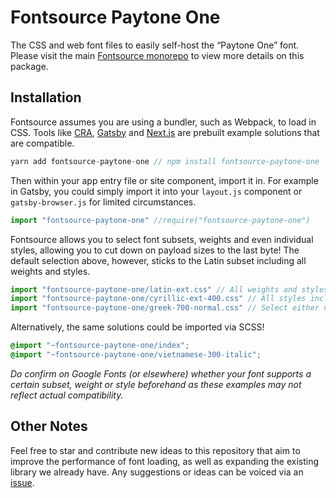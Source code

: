 # Fontsource Paytone One

The CSS and web font files to easily self-host the “Paytone One” font. Please visit the main [Fontsource monorepo](https://github.com/DecliningLotus/fontsource) to view more details on this package.

## Installation

Fontsource assumes you are using a bundler, such as Webpack, to load in CSS. Tools like [CRA](https://create-react-app.dev/), [Gatsby](https://www.gatsbyjs.org/) and [Next.js](https://nextjs.org/) are prebuilt example solutions that are compatible.

```javascript
yarn add fontsource-paytone-one // npm install fontsource-paytone-one
```

Then within your app entry file or site component, import it in. For example in Gatsby, you could simply import it into your `layout.js` component or `gatsby-browser.js` for limited circumstances.

```javascript
import "fontsource-paytone-one" //require("fontsource-paytone-one")
```

Fontsource allows you to select font subsets, weights and even individual styles, allowing you to cut down on payload sizes to the last byte! The default selection above, however, sticks to the Latin subset including all weights and styles.

```javascript
import "fontsource-paytone-one/latin-ext.css" // All weights and styles included.
import "fontsource-paytone-one/cyrillic-ext-400.css" // All styles included.
import "fontsource-paytone-one/greek-700-normal.css" // Select either normal or italic.
```

Alternatively, the same solutions could be imported via SCSS!

```scss
@import "~fontsource-paytone-one/index";
@import "~fontsource-paytone-one/vietnamese-300-italic";
```

_Do confirm on Google Fonts (or elsewhere) whether your font supports a certain subset, weight or style beforehand as these examples may not reflect actual compatibility._

## Other Notes

Feel free to star and contribute new ideas to this repository that aim to improve the performance of font loading, as well as expanding the existing library we already have. Any suggestions or ideas can be voiced via an [issue](https://github.com/DecliningLotus/fontsource/issues).
